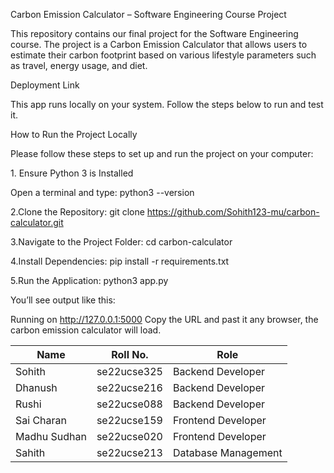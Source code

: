 Carbon Emission Calculator – Software Engineering Course Project

This repository contains our final project for the Software Engineering course.
The project is a Carbon Emission Calculator that allows users to estimate their carbon footprint based on various lifestyle parameters such as travel, energy usage, and diet.

Deployment Link

This app runs locally on your system. Follow the steps below to run and test it.

How to Run the Project Locally

Please follow these steps to set up and run the project on your computer:

1.⁠ ⁠Ensure Python 3 is Installed

Open a terminal and type: python3 --version

2.Clone the Repository: git clone https://github.com/Sohith123-mu/carbon-calculator.git

3.Navigate to the Project Folder: cd carbon-calculator

4.Install Dependencies: pip install -r requirements.txt

5.Run the Application: python3 app.py

You’ll see output like this:

Running on http://127.0.0.1:5000
Copy the URL and past it any browser, the carbon emission calculator will load.

| Name             | Roll No.    | Role                     |
| ---------------- | ----------- | ------------------------ |
| Sohith           | se22ucse325 | Backend Developer        |
| Dhanush          | se22ucse216 | Backend Developer        |
| Rushi            | se22ucse088 | Backend Developer        |
| Sai Charan       | se22ucse159 | Frontend Developer       |
| Madhu Sudhan     | se22ucse020 | Frontend Developer       |
| Sahith           | se22ucse213 | Database Management      |
